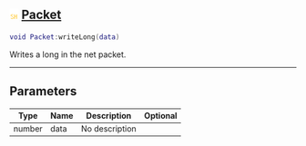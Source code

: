 ## ![shared](.gitbook/assets/shared.png) [Packet](home/Packet)



```lua
void Packet:writeLong(data)
```

Writes a long in the net packet.

------
## Parameters

| Type   | Name | Description | Optional |
| ------ | ---- | ----------- | -------: |
| number | data | No description |  |


